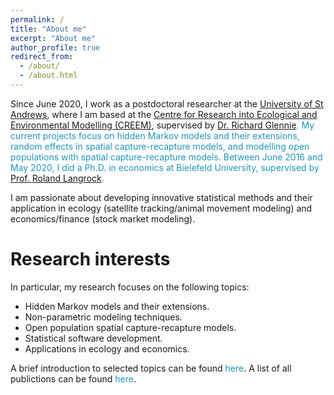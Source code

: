 ```yaml
---
permalink: /
title: "About me"
excerpt: "About me"
author_profile: true
redirect_from: 
  - /about/
  - /about.html
---
```


Since June 2020, I work as a postdoctoral researcher at the <span style="color: #1f96be;"><a href="https://www.st-andrews.ac.uk/" target="_blank">University of St Andrews</a></span>, where I am based at the <span style="color: #1f96be;"><a href="https://www.creem.st-andrews.ac.uk/" target="_blank"> Centre for Research into Ecological and Environmental Modelling (CREEM)</a></span>, supervised by <span style="color: #1f96be;"><a href="http://www.richardglennie.co.uk/" target="_blank">Dr. Richard Glennie</a>. My current projects focus on hidden Markov models and their extensions, random effects in spatial capture-recapture models, and modelling open populations with spatial capture-recapture models. Between June 2016 and May 2020, I did a Ph.D. in economics at Bielefeld University, supervised by <span style="color: #1f96be;"><a href="https://www.uni-bielefeld.de/fakultaeten/wirtschaftswissenschaften/lehrbereiche/stats/team/prof.-dr.-roland-langrock/" target="_blank">Prof. Roland Langrock</a>.

I am passionate about developing innovative statistical methods and their application in ecology (satellite tracking/animal movement modeling) and economics/finance (stock market modeling).

Research interests
======

In particular, my research focuses on the following topics:

- Hidden Markov models and their extensions.
- Non-parametric modeling techniques.
- Open population spatial capture-recapture models. 
- Statistical software development.
- Applications in ecology and economics.

A brief introduction to selected topics can be found <span style="color: #1f96be;">here</span>. A list of all publictions can be found <span style="color: #1f96be;">here</span>.
